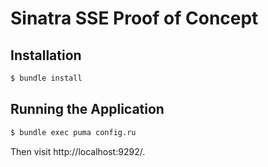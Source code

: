 # Sinatra SSE Proof of Concept

## Installation

```sh
$ bundle install
```

## Running the Application

```sh
$ bundle exec puma config.ru
```

Then visit http://localhost:9292/.
